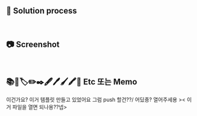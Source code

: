 ## 📖 Solution process
<br>

## 📷 Screenshot
<br>

## 📚🔖🏷✏✒🖋🖊🖌🖍📝 Etc 또는 Memo

이건가요? 이거 템플릿 만들고 있었어요 그럼 push 할건??/ 어딨죵? 열어주세용 ><
 이거 파일을 열면 되나용??넵>